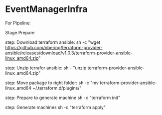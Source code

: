 # EventManagerInfra

For Pipeline:

Stage Prepare

step: Download terraform ansible:
sh -c "wget https://github.com/nbering/terraform-provider-ansible/releases/download/v1.0.3/terraform-provider-ansible-linux_amd64.zip"

step: Unzip terrafor ansible:
sh - "unzip terraform-provider-ansible-linux_amd64.zip"

step: Move package to right folder:
sh -c "mv terraform-provider-ansible-linux_amd64 ~/.terraform.d/plugins/"

step: Prepare to generate machine
sh -c "terraform init"

step: Generate machines
sh -c "terraform apply"
